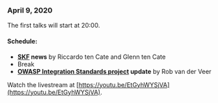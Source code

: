 ### April 9, 2020

The first talks will start at 20:00.

#### Schedule:
* **[SKF](https://owasp.org/www-project-security-knowledge-framework/) news** by Riccardo ten Cate and Glenn ten Cate  
* Break  
* **[OWASP Integration Standards project](https://owasp.org/www-project-integration-standards/) update** by Rob van der Veer  

Watch the livestream at [https://youtu.be/EtGyhWYSjVA](https://youtu.be/EtGyhWYSjVA).
